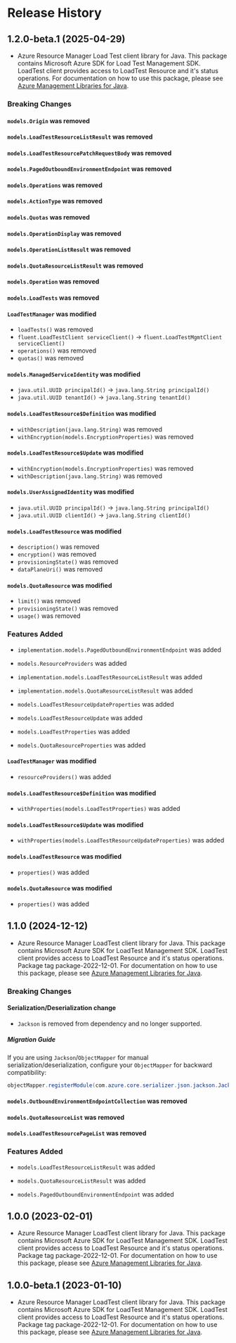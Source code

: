 # Release History

## 1.2.0-beta.1 (2025-04-29)

- Azure Resource Manager Load Test client library for Java. This package contains Microsoft Azure SDK for Load Test Management SDK. LoadTest client provides access to LoadTest Resource and it's status operations. For documentation on how to use this package, please see [Azure Management Libraries for Java](https://aka.ms/azsdk/java/mgmt).

### Breaking Changes

#### `models.Origin` was removed

#### `models.LoadTestResourceListResult` was removed

#### `models.LoadTestResourcePatchRequestBody` was removed

#### `models.PagedOutboundEnvironmentEndpoint` was removed

#### `models.Operations` was removed

#### `models.ActionType` was removed

#### `models.Quotas` was removed

#### `models.OperationDisplay` was removed

#### `models.OperationListResult` was removed

#### `models.QuotaResourceListResult` was removed

#### `models.Operation` was removed

#### `models.LoadTests` was removed

#### `LoadTestManager` was modified

* `loadTests()` was removed
* `fluent.LoadTestClient serviceClient()` -> `fluent.LoadTestMgmtClient serviceClient()`
* `operations()` was removed
* `quotas()` was removed

#### `models.ManagedServiceIdentity` was modified

* `java.util.UUID principalId()` -> `java.lang.String principalId()`
* `java.util.UUID tenantId()` -> `java.lang.String tenantId()`

#### `models.LoadTestResource$Definition` was modified

* `withDescription(java.lang.String)` was removed
* `withEncryption(models.EncryptionProperties)` was removed

#### `models.LoadTestResource$Update` was modified

* `withEncryption(models.EncryptionProperties)` was removed
* `withDescription(java.lang.String)` was removed

#### `models.UserAssignedIdentity` was modified

* `java.util.UUID principalId()` -> `java.lang.String principalId()`
* `java.util.UUID clientId()` -> `java.lang.String clientId()`

#### `models.LoadTestResource` was modified

* `description()` was removed
* `encryption()` was removed
* `provisioningState()` was removed
* `dataPlaneUri()` was removed

#### `models.QuotaResource` was modified

* `limit()` was removed
* `provisioningState()` was removed
* `usage()` was removed

### Features Added

* `implementation.models.PagedOutboundEnvironmentEndpoint` was added

* `models.ResourceProviders` was added

* `implementation.models.LoadTestResourceListResult` was added

* `implementation.models.QuotaResourceListResult` was added

* `models.LoadTestResourceUpdateProperties` was added

* `models.LoadTestResourceUpdate` was added

* `models.LoadTestProperties` was added

* `models.QuotaResourceProperties` was added

#### `LoadTestManager` was modified

* `resourceProviders()` was added

#### `models.LoadTestResource$Definition` was modified

* `withProperties(models.LoadTestProperties)` was added

#### `models.LoadTestResource$Update` was modified

* `withProperties(models.LoadTestResourceUpdateProperties)` was added

#### `models.LoadTestResource` was modified

* `properties()` was added

#### `models.QuotaResource` was modified

* `properties()` was added

## 1.1.0 (2024-12-12)

- Azure Resource Manager LoadTest client library for Java. This package contains Microsoft Azure SDK for LoadTest Management SDK. LoadTest client provides access to LoadTest Resource and it's status operations. Package tag package-2022-12-01. For documentation on how to use this package, please see [Azure Management Libraries for Java](https://aka.ms/azsdk/java/mgmt).

### Breaking Changes

#### Serialization/Deserialization change

- `Jackson` is removed from dependency and no longer supported.

##### Migration Guide

If you are using `Jackson`/`ObjectMapper` for manual serialization/deserialization, configure your `ObjectMapper` for backward compatibility:
```java
objectMapper.registerModule(com.azure.core.serializer.json.jackson.JacksonJsonProvider.getJsonSerializableDatabindModule());
```

#### `models.OutboundEnvironmentEndpointCollection` was removed

#### `models.QuotaResourceList` was removed

#### `models.LoadTestResourcePageList` was removed

### Features Added

* `models.LoadTestResourceListResult` was added

* `models.QuotaResourceListResult` was added

* `models.PagedOutboundEnvironmentEndpoint` was added

## 1.0.0 (2023-02-01)

- Azure Resource Manager LoadTest client library for Java. This package contains Microsoft Azure SDK for LoadTest Management SDK. LoadTest client provides access to LoadTest Resource and it's status operations. Package tag package-2022-12-01. For documentation on how to use this package, please see [Azure Management Libraries for Java](https://aka.ms/azsdk/java/mgmt).

## 1.0.0-beta.1 (2023-01-10)

- Azure Resource Manager LoadTest client library for Java. This package contains Microsoft Azure SDK for LoadTest Management SDK. LoadTest client provides access to LoadTest Resource and it's status operations. Package tag package-2022-12-01. For documentation on how to use this package, please see [Azure Management Libraries for Java](https://aka.ms/azsdk/java/mgmt).
